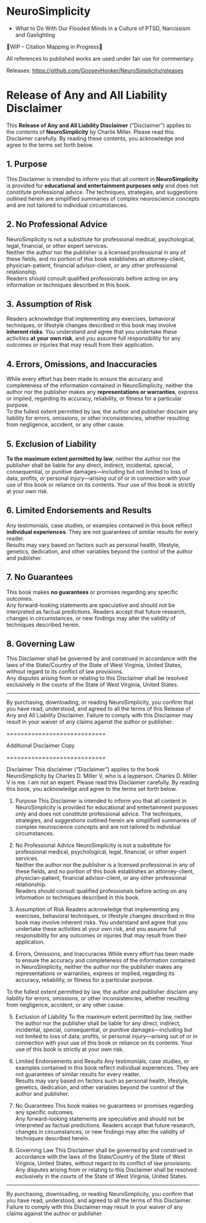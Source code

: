 # NeuroSimplicity 
- What to Do With Our Flooded Minds in a Culture of PTSD, Narcissism and Gaslighting

🚧WIP – Citation Mapping in Progress🚧

All references to published works are used under fair use for commentary.

Releases: https://github.com/GooseyHonker/NeuroSimplicity/releases

Release of Any and All Liability Disclaimer
=

This **Release of Any and All Liability Disclaimer** (“Disclaimer”) applies to the contents of **NeuroSimplicity** by Charlie Miller. Please read this Disclaimer carefully. By reading these contents, you acknowledge and agree to the terms set forth below.

## 1. Purpose

This Disclaimer is intended to inform you that all content in **NeuroSimplicity** is provided for **educational and entertainment purposes only** and does not constitute professional advice. The techniques, strategies, and suggestions outlined herein are simplified summaries of complex neuroscience concepts and are not tailored to individual circumstances.

## 2. No Professional Advice

NeuroSimplicity is not a substitute for professional medical, psychological, legal, financial, or other expert services.  
Neither the author nor the publisher is a licensed professional in any of these fields, and no portion of this book establishes an attorney-client, physician-patient, financial advisor-client, or any other professional relationship.  
Readers should consult qualified professionals before acting on any information or techniques described in this book.

## 3. Assumption of Risk

Readers acknowledge that implementing any exercises, behavioral techniques, or lifestyle changes described in this book may involve **inherent risks**. You understand and agree that you undertake these activities **at your own risk**, and you assume full responsibility for any outcomes or injuries that may result from their application.

## 4. Errors, Omissions, and Inaccuracies

While every effort has been made to ensure the accuracy and completeness of the information contained in NeuroSimplicity, neither the author nor the publisher makes any **representations or warranties**, express or implied, regarding its accuracy, reliability, or fitness for a particular purpose.  
To the fullest extent permitted by law, the author and publisher disclaim any liability for errors, omissions, or other inconsistencies, whether resulting from negligence, accident, or any other cause.

## 5. Exclusion of Liability

**To the maximum extent permitted by law**, neither the author nor the publisher shall be liable for any direct, indirect, incidental, special, consequential, or punitive damages—including but not limited to loss of data, profits, or personal injury—arising out of or in connection with your use of this book or reliance on its contents. Your use of this book is strictly at your own risk.

## 6. Limited Endorsements and Results

Any testimonials, case studies, or examples contained in this book reflect **individual experiences**. They are not guarantees of similar results for every reader.  
Results may vary based on factors such as personal health, lifestyle, genetics, dedication, and other variables beyond the control of the author and publisher.

## 7. No Guarantees

This book makes **no guarantees** or promises regarding any specific outcomes.  
Any forward-looking statements are speculative and should not be interpreted as factual predictions. Readers accept that future research, changes in circumstances, or new findings may alter the validity of techniques described herein.

## 8. Governing Law

This Disclaimer shall be governed by and construed in accordance with the laws of the State/Country of the State of West Virginia, United States, without regard to its conflict of law provisions.  
Any disputes arising from or relating to this Disclaimer shall be resolved exclusively in the courts of the State of West Virginia, United States.

---

By purchasing, downloading, or reading NeuroSimplicity, you confirm that you have read, understood, and agreed to all the terms of this Release of Any and All Liability Disclaimer. Failure to comply with this Disclaimer may result in your waiver of any claims against the author or publisher.


============================

Additional Disclaimer Copy

============================

Disclaimer
This disclaimer (“Disclaimer”) applies to the book NeuroSimplicity by Charles D. Miller V, who is a layperson. Charles D. Miller V is me. I am not an expert. Please read this Disclaimer carefully. By reading this book, you acknowledge and agree to the terms set forth below.

1. Purpose
This Disclaimer is intended to inform you that all content in NeuroSimplicity is provided for educational and entertainment purposes only and does not constitute professional advice. The techniques, strategies, and suggestions outlined herein are simplified summaries of complex neuroscience concepts and are not tailored to individual circumstances.

2. No Professional Advice
NeuroSimplicity is not a substitute for professional medical, psychological, legal, financial, or other expert services.  
Neither the author nor the publisher is a licensed professional in any of these fields, and no portion of this book establishes an attorney-client, physician-patient, financial advisor-client, or any other professional relationship.  
Readers should consult qualified professionals before acting on any information or techniques described in this book.

3. Assumption of Risk
Readers acknowledge that implementing any exercises, behavioral techniques, or lifestyle changes described in this book may involve inherent risks. You understand and agree that you undertake these activities at your own risk, and you assume full responsibility for any outcomes or injuries that may result from their application.

4. Errors, Omissions, and Inaccuracies
While every effort has been made to ensure the accuracy and completeness of the information contained in NeuroSimplicity, neither the author nor the publisher makes any representations or warranties, express or implied, regarding its accuracy, reliability, or fitness for a particular purpose.

To the fullest extent permitted by law, the author and publisher disclaim any liability for errors, omissions, or other inconsistencies, whether resulting from negligence, accident, or any other cause.

5. Exclusion of Liability
To the maximum extent permitted by law, neither the author nor the publisher shall be liable for any direct, indirect, incidental, special, consequential, or punitive damages—including but not limited to loss of data, profits, or personal injury—arising out of or in connection with your use of this book or reliance on its contents. Your use of this book is strictly at your own risk.

6. Limited Endorsements and Results
Any testimonials, case studies, or examples contained in this book reflect individual experiences. They are not guarantees of similar results for every reader.  
Results may vary based on factors such as personal health, lifestyle, genetics, dedication, and other variables beyond the control of the author and publisher.

7. No Guarantees
This book makes no guarantees or promises regarding any specific outcomes.  
Any forward-looking statements are speculative and should not be interpreted as factual predictions. Readers accept that future research, changes in circumstances, or new findings may alter the validity of techniques described herein.

8. Governing Law
This Disclaimer shall be governed by and construed in accordance with the laws of the State/Country of the State of West Virginia, United States, without regard to its conflict of law provisions.  
Any disputes arising from or relating to this Disclaimer shall be resolved exclusively in the courts of the State of West Virginia, United States.

---

By purchasing, downloading, or reading NeuroSimplicity, you confirm that you have read, understood, and agreed to all the terms of this Disclaimer. Failure to comply with this Disclaimer may result in your waiver of any claims against the author or publisher.
